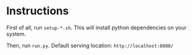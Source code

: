 Instructions
============

First of all, run `setup-*.sh`. This will install python dependencies on your system.

Then, run `run.py`.
Default serving location: `http://localhost:8080/`
